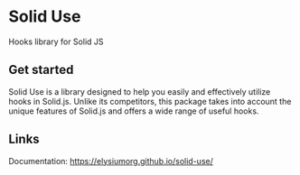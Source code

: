 # Solid Use

Hooks library for Solid JS

## Get started

Solid Use is a library designed to help you easily and effectively utilize hooks in Solid.js. Unlike its competitors, this package takes into account the unique features of Solid.js and offers a wide range of useful hooks.

## Links

Documentation: https://elysiumorg.github.io/solid-use/

